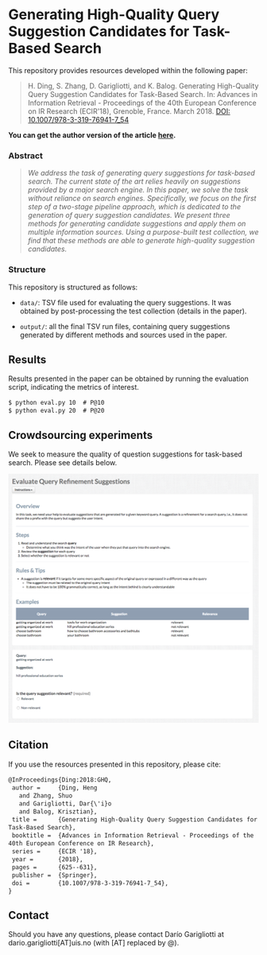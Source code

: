 # Generating High-Quality Query Suggestion Candidates for Task-Based Search

This repository provides resources developed within the following paper:

> H. Ding, S. Zhang, D. Garigliotti, and K. Balog. Generating High-Quality Query Suggestion Candidates for Task-Based Search. In: Advances in Information Retrieval - Proceedings of the 40th European Conference on IR Research (ECIR'18), Grenoble, France. March 2018. [DOI: 10.1007/978-3-319-76941-7_54](https://link.springer.com/chapter/10.1007/978-3-319-76941-7_54)

**You can get the author version of the article [here](https://arxiv.org/abs/1802.07997).**

### Abstract

> *We address the task of generating query suggestions for task-based search. The current state of the art relies heavily on suggestions provided by a major search engine. In this paper, we solve the task without reliance on search engines. Specifically, we focus on the first step of a two-stage pipeline approach, which is dedicated to the generation of query suggestion candidates. We present three methods for generating candidate suggestions and apply them on multiple information sources. Using a purpose-built test collection, we find that these methods are able to generate high-quality suggestion candidates.* 


### Structure

This repository is structured as follows:

 - `data/`: TSV file used for evaluating the query suggestions. It was obtained by post-processing the test collection (details in the paper).

 - `output/`: all the final TSV run files, containing query suggestions generated by different methods and sources used in the paper.


## Results

Results presented in the paper can be obtained by running the evaluation script, indicating the metrics of interest.

```
$ python eval.py 10  # P@10
$ python eval.py 20  # P@20
```

## Crowdsourcing experiments

We seek to measure the quality of question suggestions for task-based search. Please see details below.

![Experiment Layout](https://github.com/iai-group/ecir2018-neuqs/blob/master/images/exp_layout.png)


## Citation

If you use the resources presented in this repository, please cite:

```
@InProceedings{Ding:2018:GHQ,
 author =     {Ding, Heng
   and Zhang, Shuo
   and Garigliotti, Dar{\'i}o
   and Balog, Krisztian},
 title =      {Generating High-Quality Query Suggestion Candidates for Task-Based Search},
 booktitle =  {Advances in Information Retrieval - Proceedings of the 40th European Conference on IR Research},
 series =     {ECIR '18},
 year =       {2018},
 pages =      {625--631},
 publisher =  {Springer},
 doi =        {10.1007/978-3-319-76941-7_54},
}
```


## Contact

Should you have any questions, please contact Darío Garigliotti at dario.garigliotti[AT]uis.no (with [AT] replaced by @).

